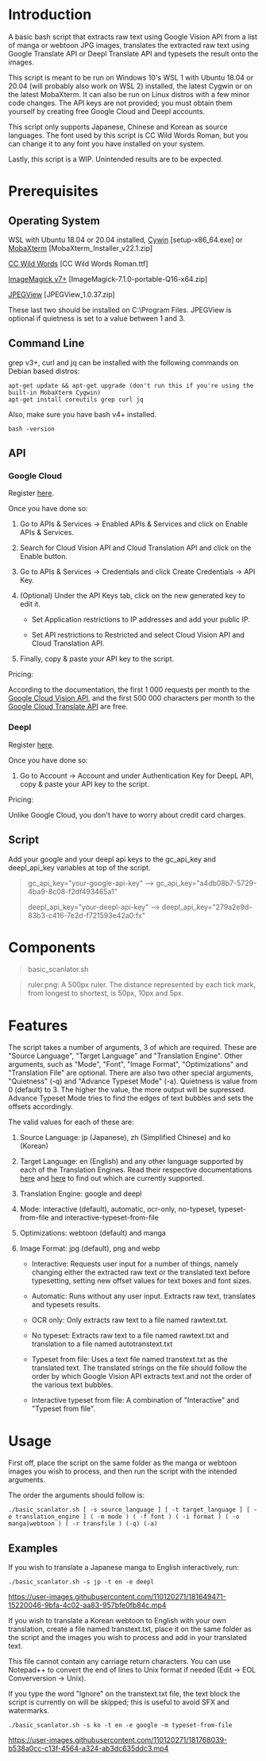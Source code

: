 # Introduction

A basic bash script that extracts raw text using Google Vision API from a list of manga or webtoon JPG images, translates the extracted raw text using Google Translate API or Deepl Translate API and typesets the result onto the images. 

This script is meant to be run on Windows 10's WSL 1 with Ubuntu 18.04 or 20.04 (will probably also work on WSL 2) installed, the latest Cygwin or on the latest MobaXterm. It can also be run on Linux distros with a few minor code changes. The API keys are not provided; you must obtain them yourself by creating free Google Cloud and Deepl accounts.

This script only supports Japanese, Chinese and Korean as source languages. The font used by this script is CC Wild Words Roman, but you can change it to any font you have installed on your system. 

Lastly, this script is a WIP. Unintended results are to be expected.

# Prerequisites

## Operating System

WSL with Ubuntu 18.04 or 20.04 installed, [Cywin](https://www.cygwin.com/) [setup-x86_64.exe] or [MobaXterm](https://mobaxterm.mobatek.net/download-home-edition.html) [MobaXterm_Installer_v22.1.zip]

[CC Wild Words](https://freefontsfamily.com/cc-wild-words-roman-font-free/) [CC Wild Words Roman.ttf]

[ImageMagick v7+](https://imagemagick.org/script/download.php) [ImageMagick-7.1.0-portable-Q16-x64.zip]

[JPEGView](https://sourceforge.net/projects/jpegview/files/latest/download) [JPEGView_1.0.37.zip]

These last two should be installed on C:\Program Files. JPEGView is optional if quietness is set to a value between 1 and 3.

## Command Line

grep v3+, curl and jq can be installed with the following commands on Debian based distros:

```
apt-get update && apt-get upgrade (don't run this if you're using the built-in MobaXterm Cygwin)
apt-get install coreutils grep curl jq
```

Also, make sure you have bash v4+ installed.

```
bash -version
```

## API

### Google Cloud

Register [here](https://console.cloud.google.com/freetrial).

Once you have done so:

1. Go to APIs & Services -> Enabled APIs & Services and click on Enable APIs & Services. 

2. Search for Cloud Vision API and Cloud Translation API and click on the Enable button.

3. Go to APIs & Services -> Credentials and click Create Credentials -> API Key.

4. (Optional) Under the API Keys tab, click on the new generated key to edit it. 

    - Set Application restrictions to IP addresses and add your public IP.
    
    - Set API restrictions to Restricted and select Cloud Vision API and Cloud Translation API.
    
5) Finally, copy & paste your API key to the script.


Pricing:

According to the documentation, the first 1 000 requests per month to the [Google Cloud Vision API](https://cloud.google.com/vision/pricing), and the first 500 000 characters per month to the [Google Cloud Translate API](https://cloud.google.com/translate/pricing) are free.

### Deepl 

Register [here](https://www.deepl.com/pro-checkout/account?productId=1200&yearly=false&trial=false).

Once you have done so:

1. Go to Account -> Account and under Authentication Key for DeepL API, copy & paste your API key to the script.


Pricing:

Unlike Google Cloud, you don't have to worry about credit card charges.

## Script

Add your google and your deepl api keys to the gc_api_key and deepl_api_key variables at top of the script. 

>gc_api_key="your-google-api-key" --> gc_api_key="a4db08b7-5729-4ba9-8c08-f2df493465a1"
>
>deepl_api_key="your-deepl-api-key" --> deepl_api_key="279a2e9d-83b3-c416-7e2d-f721593e42a0:fx"

# Components

>basic_scanlator.sh

>ruler.png: A 500px ruler. The distance represented by each tick mark, from longest to shortest, is 50px, 10px and 5px.

# Features

The script takes a number of arguments, 3 of which are required. These are "Source Language", "Target Language" and "Translation Engine". Other arguments, such as "Mode", "Font", "Image Format", "Optimizations" and "Translation File" are optional. There are also two other special arguments, "Quietness" (-q) and "Advance Typeset Mode" (-a). Quietness is value from 0 (default) to 3. The higher the value, the more output will be supressed. Advance Typeset Mode tries to find the edges of text bubbles and sets the offsets accordingly.

The valid values for each of these are:

1. Source Language: jp (Japanese), zh (Simplified Chinese) and ko (Korean)
    
2. Target Language: en (English) and any other language supported by each of the Translation Engines. Read their respective documentations [here](https://cloud.google.com/translate/docs/languages) and [here](https://www.deepl.com/docs-api/translating-text/) to find out which are currently supported. 
    
3. Translation Engine: google and deepl
    
4. Mode: interactive (default), automatic, ocr-only, no-typeset, typeset-from-file and interactive-typeset-from-file

5. Optimizations: webtoon (default) and manga

6. Image Format: jpg (default), png and webp
    
    - Interactive: Requests user input for a number of things, namely changing either the extracted raw text or the translated text before typesetting, setting new offset values for text boxes and font sizes. 
        
    - Automatic: Runs without any user input. Extracts raw text, translates and typesets results.
        
    - OCR only: Only extracts raw text to a file named rawtext.txt.
    
    - No typeset: Extracts raw text to a file named rawtext.txt and translation to a file named autotranstext.txt
        
    - Typeset from file: Uses a text file named transtext.txt as the translated text. The translated strings on the file should follow the order by which Google Vision API extracts text and not the order of the various text bubbles.
        
    - Interactive typeset from file: A combination of "Interactive" and "Typeset from file".

# Usage

First off, place the script on the same folder as the manga or webtoon images you wish to process, and then run the script with the intended arguments.

The order the arguments should follow is:

```
./basic_scanlator.sh [ -s source_language ] [ -t target_language ] [ -e translation_engine ] ( -m mode ) ( -f font ) ( -i format ) ( -o manga|webtoon ) ( -r transfile ) (-q) (-a)
```

## Examples 

If you wish to translate a Japanese manga to English interactively, run:

```
./basic_scanlator.sh -s jp -t en -e deepl
```


https://user-images.githubusercontent.com/110120271/181649471-15220046-9bfa-4c02-aa83-957bfe0fb84c.mp4


If you wish to translate a Korean webtoon to English with your own translation, create a file named transtext.txt, place it on the same folder as the script and the images you wish to process and add in your translated text. 

This file cannot contain any carriage return characters. You can use Notepad++ to convert the end of lines to Unix format if needed (Edit -> EOL Converversion -> Unix). 

If you type the word "Ignore" on the transtext.txt file, the text block the script is currently on will be skipped; this is useful to avoid SFX and watermarks.

```
./basic_scanlator.sh -s ko -t en -e google -m typeset-from-file
```


https://user-images.githubusercontent.com/110120271/181768039-b538a0cc-c13f-4564-a324-ab3dc635ddc3.mp4




